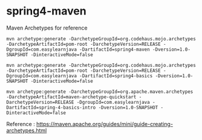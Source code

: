 # spring4-maven

Maven Archetypes for reference
```
mvn archetype:generate -DarchetypeGroupId=org.codehaus.mojo.archetypes -DarchetypeArtifactId=pom-root -DarchetypeVersion=RELEASE -DgroupId=com.easylearnjava -DartifactId=spring4-maven -Dversion=1.0-SNAPSHOT -DinteractiveMode=false

mvn archetype:generate -DarchetypeGroupId=org.codehaus.mojo.archetypes -DarchetypeArtifactId=pom-root -DarchetypeVersion=RELEASE -DgroupId=com.easylearnjava -DartifactId=spring4-basics -Dversion=1.0-SNAPSHOT -DinteractiveMode=false

mvn archetype:generate -DarchetypeGroupId=org.apache.maven.archetypes -DarchetypeArtifactId=maven-archetype-quickstart -DarchetypeVersion=RELEASE -DgroupId=com.easylearnjava -DartifactId=spring-4-basics-intro -Dversion=1.0-SNAPSHOT -DinteractiveMode=false
```

Reference : https://maven.apache.org/guides/mini/guide-creating-archetypes.html
